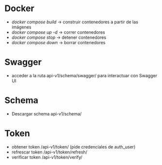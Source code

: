 # Docker

- *docker compose build* -> construir contenedores a partir de las imágenes
- *docker compose up -d* -> correr contenedores
- *docker compose stop* -> detener contenedores
- *docker compose down* -> borrar contenedores

# Swagger

- acceder a la ruta api-v1/schema/swagger/ para interactuar con Swagger UI

# Schema

- Descargar schema api-v1/schema/

# Token

- obtener token /api-v1/token/ (pide credenciales de auth_user)
- refrescar token /api-v1/token/refresh/
- verificar token /api-v1/token/verify/
